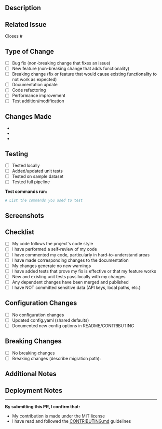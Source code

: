 ## Description
<!-- Provide a clear and concise description of your changes -->

## Related Issue
<!-- Link to the issue this PR addresses (if applicable) -->
Closes #

## Type of Change
<!-- Check all that apply -->
- [ ] Bug fix (non-breaking change that fixes an issue)
- [ ] New feature (non-breaking change that adds functionality)
- [ ] Breaking change (fix or feature that would cause existing functionality to not work as expected)
- [ ] Documentation update
- [ ] Code refactoring
- [ ] Performance improvement
- [ ] Test addition/modification

## Changes Made
<!-- List the specific changes you made -->
- 
- 
- 

## Testing
<!-- Describe how you tested your changes -->
- [ ] Tested locally
- [ ] Added/updated unit tests
- [ ] Tested on sample dataset
- [ ] Tested full pipeline

**Test commands run:**
```bash
# List the commands you used to test
```

## Screenshots
<!-- If applicable, add screenshots to demonstrate the changes -->

## Checklist
<!-- Check all that apply -->
- [ ] My code follows the project's code style
- [ ] I have performed a self-review of my code
- [ ] I have commented my code, particularly in hard-to-understand areas
- [ ] I have made corresponding changes to the documentation
- [ ] My changes generate no new warnings
- [ ] I have added tests that prove my fix is effective or that my feature works
- [ ] New and existing unit tests pass locally with my changes
- [ ] Any dependent changes have been merged and published
- [ ] I have NOT committed sensitive data (API keys, local paths, etc.)

## Configuration Changes
<!-- If you modified config.yaml or added new config options -->
- [ ] No configuration changes
- [ ] Updated config.yaml (shared defaults)
- [ ] Documented new config options in README/CONTRIBUTING

## Breaking Changes
<!-- If this is a breaking change, describe what users need to do to adapt -->
- [ ] No breaking changes
- [ ] Breaking changes (describe migration path):

## Additional Notes
<!-- Add any additional notes for reviewers -->

## Deployment Notes
<!-- Any special considerations for deployment? -->

---

**By submitting this PR, I confirm that:**
- My contribution is made under the MIT license
- I have read and followed the [CONTRIBUTING.md](../CONTRIBUTING.md) guidelines
